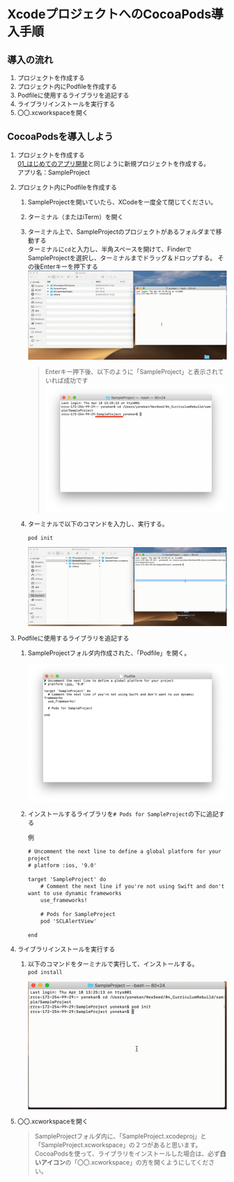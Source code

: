 # XcodeプロジェクトへのCocoaPods導入手順

## 導入の流れ
1. プロジェクトを作成する
2. プロジェクト内にPodfileを作成する
3. Podfileに使用するライブラリを追記する
4. ライブラリインストールを実行する
5. 〇〇.xcworkspaceを開く

## CocoaPodsを導入しよう
1. プロジェクトを作成する  
	[01_はじめてのアプリ開発](../../02_UIParts/01_はじめてのアプリ開発.md)と同じように新規プロジェクトを作成する。  
	アプリ名：SampleProject

2. プロジェクト内にPodfileを作成する
	1. SampleProjectを開いていたら、XCodeを一度全て閉じてください。

	2. ターミナル（またはiTerm）を開く

	3. ターミナル上で、SampleProjectのプロジェクトがあるフォルダまで移動する  
	ターミナルに```cd```と入力し、半角スペースを開けて、FinderでSampleProjectを選択し、ターミナルまでドラッグ＆ドロップする。
	その後Enterキーを押下する
		![Swiftロゴ](../img/cd_SampleProject.gif)

		> Enterキー押下後、以下のように「SampleProject」と表示されていれば成功です
		![Swiftロゴ](../img/cd_SampleProject.png)

	4. ターミナルで以下のコマンドを入力し、実行する。  
		```
		pod init
		```

		![Swiftロゴ](../img/pod_init2.gif)

3. Podfileに使用するライブラリを追記する
	
	1. SampleProjectフォルダ内作成された、「Podfile」を開く。

		![Swiftロゴ](../img/open_podfile2.png)

	2. インストールするライブラリを```# Pods for SampleProject```の下に追記する  

		例
		
		```
		# Uncomment the next line to define a global platform for your project
		# platform :ios, '9.0'

		target 'SampleProject' do
			# Comment the next line if you're not using Swift and don't want to use dynamic frameworks
			use_frameworks!

			# Pods for SampleProject
			pod 'SCLAlertView'

		end
		```

4. ライブラリインストールを実行する

	1. 以下のコマンドをターミナルで実行して、インストールする。  
			```
			pod install
			```

		![Swiftロゴ](../img/pod_install2.gif)

5. 〇〇.xcworkspaceを開く

	> SampleProjectフォルダ内に、「SampleProject.xcodeproj」と「SampleProject.xcworkspace」の２つがあると思います。  
  	> CocoaPodsを使って、ライブラリをインストールした場合は、必ず**白いアイコン**の「〇〇.xcworkspace」の方を開くようにしてください。
